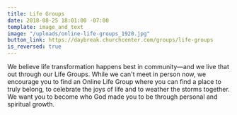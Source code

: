 ```yaml
---
title: Life Groups
date: 2018-08-25 18:01:00 -07:00
template: image_and_text
image: "/uploads/online-life-groups_1920.jpg"
button_link: https://daybreak.churchcenter.com/groups/life-groups
is_reversed: true
---
```


We believe life transformation happens best in community—and we live that out through our Life Groups. While we can't meet in person now, we encourage you to find an Online Life Group where you can find a place to truly belong, to celebrate the joys of life and to weather the storms together. We want you to become who God made you to be through personal and spiritual growth.
